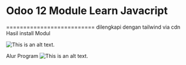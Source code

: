 # Odoo 12 Module Learn Javacript
==========================
dilengkapi dengan tailwind via cdn
Hasil install Modul

![This is an alt text.](/src/images/hasil.png "This is a sample image.")
<br/>

Alur Program
![This is an alt text.](/src/images/alur.png "This is a sample image.")
<br/>
